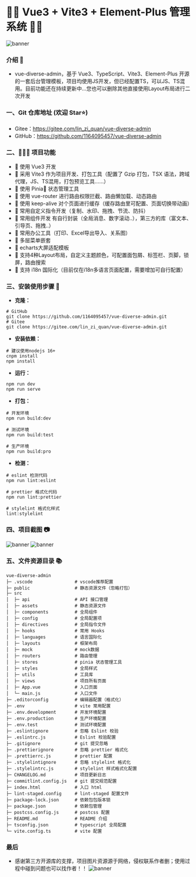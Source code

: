 # 🎉🎉 Vue3 + Vite3 + Element-Plus 管理系统 🎉🎉

![banner](https://toscode.gitee.com/lin_zi_quan/vue-diverse-admin/raw/main/src/assets/md/30747d0cec5ee8bd5687c7cd8ba5c14.png)

### 介绍 📖

- vue-diverse-admin，基于 Vue3、TypeScript、Vite3、Element-Plus 开源的一套后台管理模板，项目均使用JS开发，但已经配置TS，可以JS、TS混用。目前功能还在持续更新中...您也可以删除其他直接使用Layout布局进行二次开发


### 一、Git 仓库地址 (欢迎 Star⭐)

- Gitee：https://gitee.com/lin_zi_quan/vue-diverse-admin
- GitHub：https://github.com/1164095457/vue-diverse-admin

### 二、🔨🔨🔨 项目功能

- 🚀 使用 Vue3 开发
- 🚀 采用 Vite3 作为项目开发、打包工具（配置了 Gzip 打包，TSX 语法，跨域代理，JS、TS混用，打包预览工具……）
- 🚀 使用 Pinia🍍 状态管理工具
- 🚀 使用 vue-router 进行路由权限拦截、路由懒加载、动态路由
- 🚀 使用 keep-alive 对个页面进行缓存（缓存路由里可配置、页面切换带动画）
- 🚀 常用自定义指令开发（复制、水印、拖拽、节流、防抖）
- 🚀 常用组件开发 有自行封装（全局消息、数字滚动..），第三方的库（富文本、引导页、拖拽..）
- 🚀 常用办公工具（打印、Excel导出导入、关系图）
- 🚀 多层菜单嵌套
- 🚀 echarts大屏适配模板
- 🚀 支持4种Layout布局，自定义主题颜色，可配置面包屑、标签栏、页脚，锁屏，路由搜索
- 🚀 支持 i18n 国际化（目前仅在i18n多语言页面配置，需要增加可自行配置）

### 三、安装使用步骤 📔

- **克隆：**

```text
# GitHub
git clone https://github.com/1164095457/vue-diverse-admin.git
# Gitee
git clone https://gitee.com/lin_zi_quan/vue-diverse-admin.git
```

- **安装依赖：**

```text
# 建议使用nodejs 16+
cnpm install
npm install
```

- **运行：**

```text
npm run dev
npm run serve
```

- **打包：**

```text
# 开发环境
npm run build:dev

# 测试环境
npm run build:test

# 生产环境
npm run build:pro
```

- **检测：**

```text
# eslint 检测代码
npm run lint:eslint

# prettier 格式化代码
npm run lint:prettier

# stylelint 格式化样式
lint:stylelint
```

### 四、项目截图 📷

![banner](https://gitee.com/lin_zi_quan/vue-diverse-admin/raw/main/src/assets/md/dc155c038e20db06cbb341bfc4ebfc0.png)
![banner](https://gitee.com/lin_zi_quan/vue-diverse-admin/raw/main/src/assets/md/4645021975f6b673cabc4ac71dc4bed.png)

### 五、文件资源目录 📚

```text
vue-diverse-admin
├─ .vscode                # vscode推荐配置
├─ public                 # 静态资源文件（忽略打包）
├─ src
│  ├─ api                 # API 接口管理
│  ├─ assets              # 静态资源文件
│  ├─ components          # 全局组件
│  ├─ config              # 全局配置项
│  ├─ directives          # 全局指令文件
│  ├─ hooks               # 常用 Hooks
│  ├─ languages           # 语言国际化
│  ├─ layouts             # 框架布局
│  ├─ mock                # mock数据
│  ├─ routers             # 路由管理
│  ├─ stores              # pinia 状态管理工具
│  ├─ styles              # 全局样式
│  ├─ utils               # 工具库
│  ├─ views               # 项目所有页面
│  ├─ App.vue             # 入口页面
│  └─ main.js             # 入口文件
├─ .editorconfig          # 编辑器配置（格式化）
├─ .env                   # vite 常用配置
├─ .env.development       # 开发环境配置
├─ .env.production        # 生产环境配置
├─ .env.test              # 测试环境配置
├─ .eslintignore          # 忽略 Eslint 校验
├─ .eslintrc.js           # Eslint 校验配置
├─ .gitignore             # git 提交忽略
├─ .prettierignore        # 忽略 prettier 格式化
├─ .prettierrc.js         # prettier 配置
├─ .stylelintignore       # 忽略 stylelint 格式化
├─ .stylelintrc.js        # stylelint 样式格式化配置
├─ CHANGELOG.md           # 项目更新日志
├─ commitlint.config.js   # git 提交规范配置
├─ index.html             # 入口 html
├─ lint-staged.config     # lint-staged 配置文件
├─ package-lock.json      # 依赖包包版本锁
├─ package.json           # 依赖包管理
├─ postcss.config.js      # postcss 配置
├─ README.md              # README 介绍
├─ tsconfig.json          # typescript 全局配置
└─ vite.config.ts         # vite 配置
```

### 最后

- 感谢第三方开源库的支撑，项目图片资源源于网络，侵权联系作者删；使用过程中碰到问题也可以找作者！！
![banner](https://gitee.com/lin_zi_quan/vue-diverse-admin/raw/main/src/assets/md/1675495963149.png)